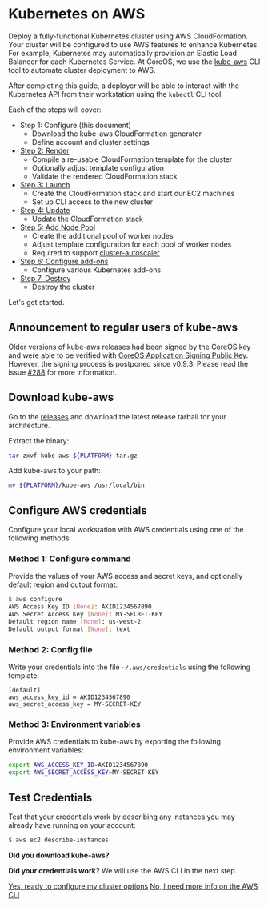 # Kubernetes on AWS

Deploy a fully-functional Kubernetes cluster using AWS CloudFormation.
Your cluster will be configured to use AWS features to enhance Kubernetes.
For example, Kubernetes may automatically provision an Elastic Load Balancer for each Kubernetes Service.
At CoreOS, we use the [kube-aws](https://github.com/coreos/kube-aws/releases) CLI tool to automate cluster deployment to AWS.

After completing this guide, a deployer will be able to interact with the Kubernetes API from their workstation using the `kubectl` CLI tool.

Each of the steps will cover:

* Step 1: Configure (this document)
  * Download the kube-aws CloudFormation generator
  * Define account and cluster settings
* [Step 2: Render][aws-step-2]
  * Compile a re-usable CloudFormation template for the cluster
  * Optionally adjust template configuration
  * Validate the rendered CloudFormation stack
* [Step 3: Launch][aws-step-3]
  * Create the CloudFormation stack and start our EC2 machines
  * Set up CLI access to the new cluster
* [Step 4: Update][aws-step-4]
  * Update the CloudFormation stack
* [Step 5: Add Node Pool][aws-step-5]
  * Create the additional pool of worker nodes
  * Adjust template configuration for each pool of worker nodes
  * Required to support [cluster-autoscaler](https://github.com/kubernetes/contrib/tree/master/cluster-autoscaler)
* [Step 6: Configure add-ons][aws-step-6]
  * Configure various Kubernetes add-ons
* [Step 7: Destroy][aws-step-7]
  * Destroy the cluster

Let's get started.

## Announcement to regular users of kube-aws

Older versions of kube-aws releases had been signed by the CoreOS key and were able to be verified with [CoreOS Application Signing Public Key](https://coreos.com/security/app-signing-key/).
However, the signing process is postponed since v0.9.3. Please read the issue [#288](https://github.com/coreos/kube-aws/issues/288) for more information.

## Download kube-aws

Go to the [releases](https://github.com/coreos/kube-aws/releases) and download the latest release tarball for your architecture.

Extract the binary:

```sh
tar zxvf kube-aws-${PLATFORM}.tar.gz
```

Add kube-aws to your path:

```sh
mv ${PLATFORM}/kube-aws /usr/local/bin
```

## Configure AWS credentials

Configure your local workstation with AWS credentials using one of the following methods:

### Method 1: Configure command

Provide the values of your AWS access and secret keys, and optionally default region and output format:

```sh
$ aws configure
AWS Access Key ID [None]: AKID1234567890
AWS Secret Access Key [None]: MY-SECRET-KEY
Default region name [None]: us-west-2
Default output format [None]: text
```

### Method 2: Config file

Write your credentials into the file `~/.aws/credentials` using the following template:

```
[default]
aws_access_key_id = AKID1234567890
aws_secret_access_key = MY-SECRET-KEY
```

### Method 3: Environment variables

Provide AWS credentials to kube-aws by exporting the following environment variables:

```sh
export AWS_ACCESS_KEY_ID=AKID1234567890
export AWS_SECRET_ACCESS_KEY=MY-SECRET-KEY
```

## Test Credentials

Test that your credentials work by describing any instances you may already have running on your account:

```sh
$ aws ec2 describe-instances
```

<div class="co-m-docs-next-step">
  <p><strong>Did you download kube-aws?</strong></p>
  <p><strong>Did your credentials work?</strong> We will use the AWS CLI in the next step.</p>
  <a href="kubernetes-on-aws-render.md" class="btn btn-primary btn-icon-right"  data-category="Docs Next" data-event="Kubernetes: AWS Render">Yes, ready to configure my cluster options</a>
  <a href="https://docs.aws.amazon.com/cli/latest/userguide/cli-chap-getting-started.html" class="btn btn-default btn-icon-right"  data-category="Docs Next" data-event="Configure AWS CLI">No, I need more info on the AWS CLI</a>
</div>

[aws-step-1]: kubernetes-on-aws.md
[aws-step-2]: kubernetes-on-aws-render.md
[aws-step-3]: kubernetes-on-aws-launch.md
[aws-step-4]: kube-aws-cluster-updates.md
[aws-step-5]: kubernetes-on-aws-node-pool.md
[aws-step-6]: kubernetes-on-aws-add-ons.md
[aws-step-7]: kubernetes-on-aws-destroy.md
